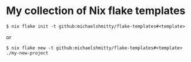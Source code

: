 # My collection of Nix flake templates

```console
$ nix flake init -t github:michaelshmitty/flake-templates#<template>
```

or

```console
$ nix flake new -t github:michaelshmitty/flake-templates#<template> ./my-new-project
```
